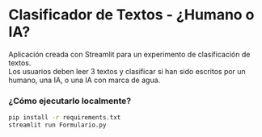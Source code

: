 # Clasificador de Textos - ¿Humano o IA?

Aplicación creada con Streamlit para un experimento de clasificación de textos.  
Los usuarios deben leer 3 textos y clasificar si han sido escritos por un humano, una IA, o una IA con marca de agua.

### ¿Cómo ejecutarlo localmente?

```bash
pip install -r requirements.txt
streamlit run Formulario.py
